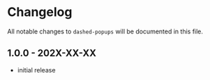 # Changelog

All notable changes to `dashed-popups` will be documented in this file.

## 1.0.0 - 202X-XX-XX

- initial release

